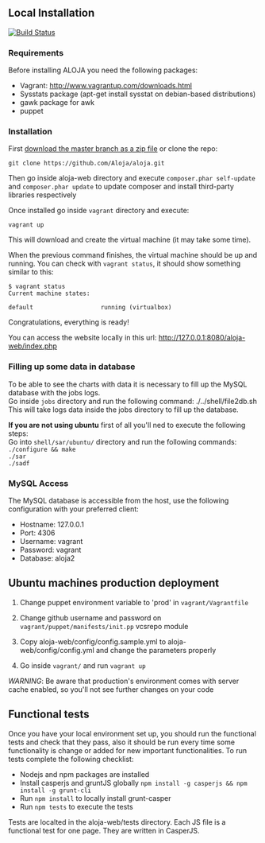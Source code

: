 
## Local Installation
[![Build Status](https://travis-ci.org/Aloja/aloja.svg?branch=master)](https://travis-ci.org/Aloja/aloja)
### Requirements

Before installing ALOJA you need the following packages:

- Vagrant: http://www.vagrantup.com/downloads.html
- Sysstats package (apt-get install sysstat on debian-based distributions)
- gawk package for awk 
- puppet

### Installation

First [download the master branch as a zip file](https://github.com/Aloja/aloja/archive/master.zip) or clone the repo:

    git clone https://github.com/Aloja/aloja.git

Then go inside aloja-web directory and execute `composer.phar self-update` and `composer.phar update` to update composer and install third-party libraries respectively  

Once installed go inside `vagrant` directory and execute:

    vagrant up

This will download and create the virtual machine (it may take some time).

When the previous command finishes, the virtual machine should be up and running. You can check with `vagrant status`, it should show something similar to this:

    $ vagrant status
    Current machine states:

    default                   running (virtualbox)

Congratulations, everything is ready!

You can access the website locally in this url: http://127.0.0.1:8080/aloja-web/index.php

### Filling up some data in database
To be able to see the charts with data it is necessary to fill up the MySQL database with the jobs logs.  
Go inside `jobs` directory and run the following command:
./../shell/file2db.sh
This will take logs data inside the jobs directory to fill up the database.  

**If you are not using ubuntu** first of all you'll ned to execute the following steps:  
Go into `shell/sar/ubuntu/` directory and run the following commands:  
`./configure && make`  
`./sar`    
`./sadf`  

### MySQL Access

The MySQL database is accessible from the host, use the following configuration with your preferred client:

- Hostname: 127.0.0.1
- Port: 4306
- Username: vagrant
- Password: vagrant
- Database: aloja2

## Ubuntu machines production deployment
1. Change puppet environment variable to 'prod' in `vagrant/Vagrantfile`

2. Change github username and password on `vagrant/puppet/manifests/init.pp` vcsrepo module

3. Copy aloja-web/config/config.sample.yml to aloja-web/config/config.yml and change the parameters properly

4. Go inside `vagrant/` and run `vagrant up`

*WARNING*: Be aware that production's environment comes with server cache enabled, so you'll not see further changes on your code

## Functional tests

Once you have your local environment set up, you should run the functional tests and check that they pass, also it should be run every time some functionality is change or added for new important functionalities. To run tests complete the following checklist:
- Nodejs and npm packages are installed 
- Install casperjs and gruntJS globally `npm install -g casperjs && npm install -g grunt-cli`
- Run `npm install` to locally install grunt-casper
- Run `npm tests` to execute the tests

Tests are localted in the aloja-web/tests directory. Each JS file is a functional test for one page. They are written in CasperJS.
